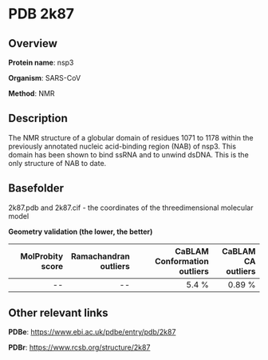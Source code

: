 # PDB 2k87

## Overview

**Protein name**: nsp3

**Organism**: SARS-CoV

**Method**: NMR

## Description

The NMR structure of a globular domain of residues 1071 to 1178 within the previously annotated nucleic acid-binding region (NAB) of nsp3. This domain has been shown to bind ssRNA and to unwind dsDNA. This is the only structure of NAB to date.

## Basefolder

2k87.pdb and 2k87.cif - the coordinates of the threedimensional molecular model




**Geometry validation (the lower, the better)**

|   |**MolProbity<br>score**| **Ramachandran<br>outliers** | **CaBLAM<br>Conformation outliers** | **CaBLAM<br>CA outliers** |
|---|-------------:|----------------:|----------------:|----------------:|
||--|--|5.4 %|0.89 %|


## Other relevant links 
**PDBe**:  https://www.ebi.ac.uk/pdbe/entry/pdb/2k87
 
**PDBr**: https://www.rcsb.org/structure/2k87 
